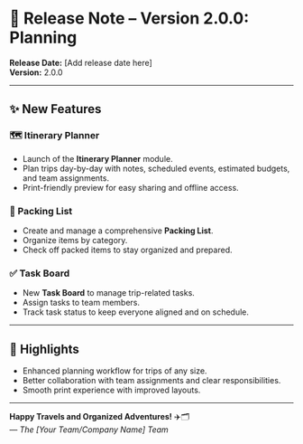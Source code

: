 # 📌 Release Note – Version 2.0.0: Planning

**Release Date:** [Add release date here]  
**Version:** 2.0.0

---

## ✨ New Features

### 🗺️ Itinerary Planner

- Launch of the **Itinerary Planner** module.
- Plan trips day-by-day with notes, scheduled events, estimated budgets, and team assignments.
- Print-friendly preview for easy sharing and offline access.

### 🎒 Packing List

- Create and manage a comprehensive **Packing List**.
- Organize items by category.
- Check off packed items to stay organized and prepared.

### ✅ Task Board

- New **Task Board** to manage trip-related tasks.
- Assign tasks to team members.
- Track task status to keep everyone aligned and on schedule.

---

## 🚀 Highlights

- Enhanced planning workflow for trips of any size.
- Better collaboration with team assignments and clear responsibilities.
- Smooth print experience with improved layouts.

---

**Happy Travels and Organized Adventures!** ✈️🗂️  
_— The [Your Team/Company Name] Team_
